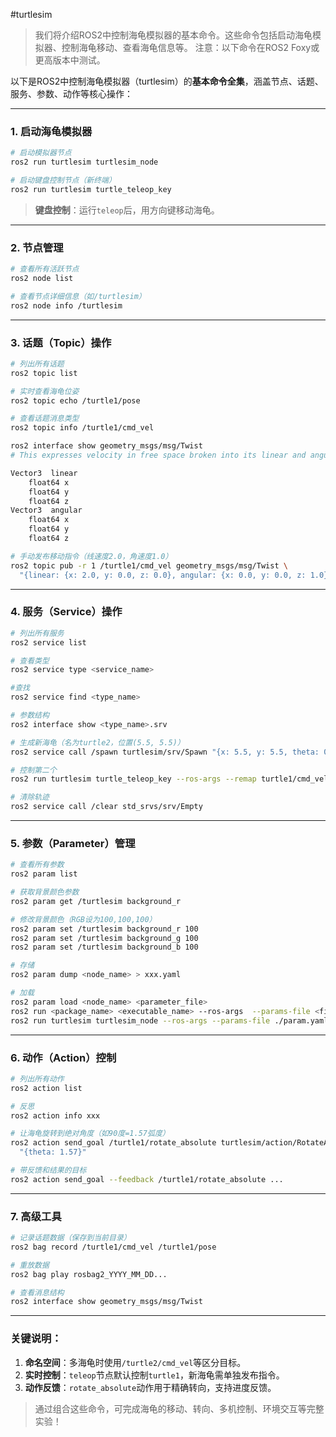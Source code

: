 #turtlesim

> 我们将介绍ROS2中控制海龟模拟器的基本命令。这些命令包括启动海龟模拟器、控制海龟移动、查看海龟信息等。
 注意：以下命令在ROS2 Foxy或更高版本中测试。


以下是ROS2中控制海龟模拟器（turtlesim）的**基本命令全集**，涵盖节点、话题、服务、参数、动作等核心操作：

---

### 1. **启动海龟模拟器**
```bash
# 启动模拟器节点
ros2 run turtlesim turtlesim_node

# 启动键盘控制节点（新终端）
ros2 run turtlesim turtle_teleop_key
```
> **键盘控制**：运行`teleop`后，用方向键移动海龟。

---

### 2. **节点管理**
```bash
# 查看所有活跃节点
ros2 node list

# 查看节点详细信息（如/turtlesim）
ros2 node info /turtlesim
```

---

### 3. **话题（Topic）操作**
```bash
# 列出所有话题
ros2 topic list

# 实时查看海龟位姿
ros2 topic echo /turtle1/pose

# 查看话题消息类型
ros2 topic info /turtle1/cmd_vel

ros2 interface show geometry_msgs/msg/Twist
# This expresses velocity in free space broken into its linear and angular parts.

Vector3  linear
	float64 x
	float64 y
	float64 z
Vector3  angular
	float64 x
	float64 y
	float64 z

# 手动发布移动指令（线速度2.0，角速度1.0）
ros2 topic pub -r 1 /turtle1/cmd_vel geometry_msgs/msg/Twist \
  "{linear: {x: 2.0, y: 0.0, z: 0.0}, angular: {x: 0.0, y: 0.0, z: 1.0}}"
```

---

### 4. **服务（Service）操作**
```bash
# 列出所有服务
ros2 service list

# 查看类型
ros2 service type <service_name>

#查找
ros2 service find <type_name>

# 参数结构
ros2 interface show <type_name>.srv

# 生成新海龟（名为turtle2，位置(5.5, 5.5)）
ros2 service call /spawn turtlesim/srv/Spawn "{x: 5.5, y: 5.5, theta: 0.0, name: 'turtle2'}"

# 控制第二个
ros2 run turtlesim turtle_teleop_key --ros-args --remap turtle1/cmd_vel:=turtle2/cmd_vel

# 清除轨迹
ros2 service call /clear std_srvs/srv/Empty
```

---

### 5. **参数（Parameter）管理**
```bash
# 查看所有参数
ros2 param list

# 获取背景颜色参数
ros2 param get /turtlesim background_r

# 修改背景颜色（RGB设为100,100,100）
ros2 param set /turtlesim background_r 100
ros2 param set /turtlesim background_g 100
ros2 param set /turtlesim background_b 100

# 存储
ros2 param dump <node_name> > xxx.yaml

# 加载
ros2 param load <node_name> <parameter_file>
ros2 run <package_name> <executable_name> --ros-args  --params-file <file_name>
ros2 run turtlesim turtlesim_node --ros-args --params-file ./param.yaml
```

---

### 6. **动作（Action）控制**
```bash
# 列出所有动作
ros2 action list

# 反思
ros2 action info xxx

# 让海龟旋转到绝对角度（如90度=1.57弧度）
ros2 action send_goal /turtle1/rotate_absolute turtlesim/action/RotateAbsolute \
  "{theta: 1.57}"

# 带反馈和结果的目标
ros2 action send_goal --feedback /turtle1/rotate_absolute ... 
```

---

### 7. **高级工具**
```bash
# 记录话题数据（保存到当前目录）
ros2 bag record /turtle1/cmd_vel /turtle1/pose

# 重放数据
ros2 bag play rosbag2_YYYY_MM_DD...

# 查看消息结构
ros2 interface show geometry_msgs/msg/Twist
```

---

### 关键说明：
1. **命名空间**：多海龟时使用`/turtle2/cmd_vel`等区分目标。
2. **实时控制**：`teleop`节点默认控制`turtle1`，新海龟需单独发布指令。
3. **动作反馈**：`rotate_absolute`动作用于精确转向，支持进度反馈。

> 通过组合这些命令，可完成海龟的移动、转向、多机控制、环境交互等完整实验！